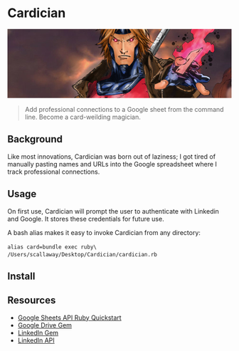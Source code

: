 # Cardician

![alt text](https://github.com/shcallaway/cardician/blob/master/assets/gambit.jpg)

> Add professional connections to a Google sheet from the command line. Become a card-weilding magician.

## Background

Like most innovations, Cardician was born out of laziness; I got tired of manually pasting names and URLs into the Google spreadsheet where I track professional connections. 

## Usage

On first use, Cardician will prompt the user to authenticate with Linkedin and Google. It stores these credentials for future use. 

A bash alias makes it easy to invoke Cardician from any directory:

`alias card=bundle exec ruby\ /Users/scallaway/Desktop/Cardician/cardician.rb`

## Install

## Resources
* [Google Sheets API Ruby Quickstart](https://developers.google.com/sheets/quickstart/ruby)
* [Google Drive Gem](https://github.com/gimite/google-drive-ruby)
* [LinkedIn Gem](https://github.com/hexgnu/linkedin)
* [LinkedIn API](https://developer.linkedin.com/docs/oauth2)
